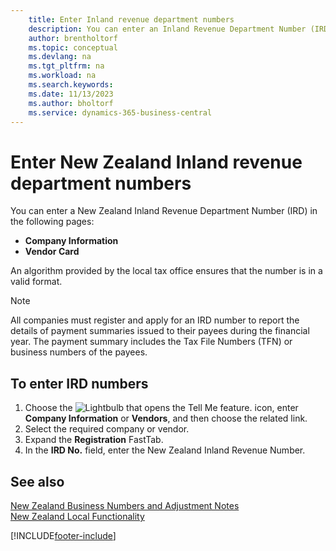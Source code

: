 ```yaml
---
    title: Enter Inland revenue department numbers
    description: You can enter an Inland Revenue Department Number (IRD) in certain pages in the New Zealand version of Business Central.
    author: brentholtorf
    ms.topic: conceptual
    ms.devlang: na
    ms.tgt_pltfrm: na
    ms.workload: na
    ms.search.keywords:
    ms.date: 11/13/2023
    ms.author: bholtorf
    ms.service: dynamics-365-business-central
---
```

# Enter New Zealand Inland revenue department numbers

You can enter a New Zealand Inland Revenue Department Number (IRD) in the following pages:  

- **Company Information**  
- **Vendor Card**  

An algorithm provided by the local tax office ensures that the number is in a valid format.  

> [!NOTE]
> All companies must register and apply for an IRD number to report the details of payment summaries issued to their payees during the financial year. The payment summary includes the Tax File Numbers (TFN) or business numbers of the payees.

## To enter IRD numbers

1. Choose the ![Lightbulb that opens the Tell Me feature.](../../media/ui-search/search_small.png "Tell me what you want to do") icon, enter **Company Information** or **Vendors**, and then choose the related link.  
2. Select the required company or vendor.  
3. Expand the **Registration** FastTab.  
4. In the **IRD No.** field, enter the New Zealand Inland Revenue Number.  

## See also

[New Zealand Business Numbers and Adjustment Notes](new-zealand-business-numbers-and-adjustment-notes.md)  
[New Zealand Local Functionality](new-zealand-local-functionality.md)  


[!INCLUDE[footer-include](../../includes/footer-banner.md)]